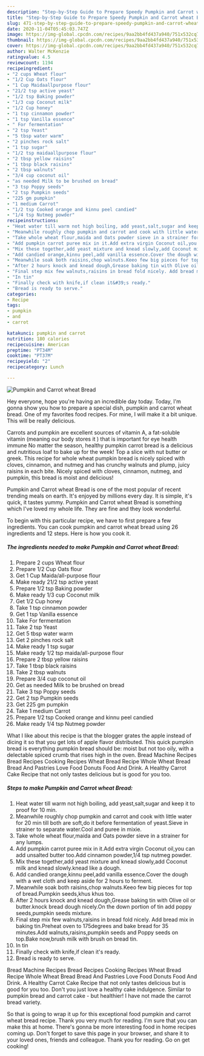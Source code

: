 ```yaml
---
description: "Step-by-Step Guide to Prepare Speedy Pumpkin and Carrot wheat Bread"
title: "Step-by-Step Guide to Prepare Speedy Pumpkin and Carrot wheat Bread"
slug: 471-step-by-step-guide-to-prepare-speedy-pumpkin-and-carrot-wheat-bread
date: 2020-11-04T05:45:03.747Z
image: https://img-global.cpcdn.com/recipes/9aa2bb4fd437a940/751x532cq70/pumpkin-and-carrot-wheat-bread-recipe-main-photo.jpg
thumbnail: https://img-global.cpcdn.com/recipes/9aa2bb4fd437a940/751x532cq70/pumpkin-and-carrot-wheat-bread-recipe-main-photo.jpg
cover: https://img-global.cpcdn.com/recipes/9aa2bb4fd437a940/751x532cq70/pumpkin-and-carrot-wheat-bread-recipe-main-photo.jpg
author: Walter McKenzie
ratingvalue: 4.5
reviewcount: 1194
recipeingredient:
- "2 cups Wheat flour"
- "1/2 Cup Oats flour"
- "1 Cup Maidaallpurpose flour"
- "21/2 tsp active yeast"
- "1/2 tsp Baking powder"
- "1/3 cup Coconut milk"
- "1/2 Cup honey"
- "1 tsp cinnamon powder"
- "1 tsp Vanilla essence"
- " For fermentation"
- "2 tsp Yeast"
- "5 tbsp water warm"
- "2 pinches rock salt"
- "1 tsp sugar"
- "1/2 tsp maidaallpurpose flour"
- "2 tbsp yellow raisins"
- "1 tbsp black raisins"
- "2 tbsp walnuts"
- "3/4 cup coconut oil"
- "as needed Milk to be brushed on bread"
- "3 tsp Poppy seeds"
- "2 tsp Pumpkin seeds"
- "225 gm pumpkin"
- "1 medium Carrot"
- "1/2 tsp Cooked orange and kinnu peel candied"
- "1/4 tsp Nutmeg powder"
recipeinstructions:
- "Heat water till warm not high boiling, add yeast,salt,sugar and keep it to proof for 10 min."
- "Meanwhile roughly chop pumpkin and carrot and cook with little water for 20 min till both are soft,do it before fermentation of yeast.Sieve in strainer to separate water.Cool and puree in mixie."
- "Take whole wheat flour,maida and Oats powder sieve in a strainer for any lumps."
- "Add pumpkin carrot puree mix in it.Add extra virgin Coconut oil,you can add unsalted butter too.Add cinnamon powder,1/4 tsp nutmeg powder."
- "Mix these together,add yeast mixture and knead slowly,add Coconut milk and knead slowly.knead like a dough."
- "Add candied orange,kinnu peel,add vanilla essence.Cover the dough with a wet cloth and keep aside for 2 hours to ferment."
- "Meanwhile soak both raisins,chop walnuts.Keeo few big pieces for top of bread.Pumpkin seeds,khus khus too."
- "After 2 hours knock and knead dough,Grease baking tin with Olive oil or butter.knock bread dough nicely.On the down portion of tin add poppy seeds,pumpkin seeds mixture."
- "Final step mix few walnuts,raisins in bread fold nicely. Add bread mix in baking tin.Preheat oven to 175degrees and bake bread for 35 minutes.Add walnuts,raisins,pumpkin seeds and Poppy seeds on top.Bake now,brush milk with brush on bread tin."
- "In tin"
- "Finally check with knife,if clean it&#39;s ready."
- "Bread is ready to serve."
categories:
- Recipe
tags:
- pumpkin
- and
- carrot

katakunci: pumpkin and carrot 
nutrition: 180 calories
recipecuisine: American
preptime: "PT34M"
cooktime: "PT37M"
recipeyield: "2"
recipecategory: Lunch

---
```



![Pumpkin and Carrot wheat Bread](https://img-global.cpcdn.com/recipes/9aa2bb4fd437a940/751x532cq70/pumpkin-and-carrot-wheat-bread-recipe-main-photo.jpg)

Hey everyone, hope you're having an incredible day today. Today, I'm gonna show you how to prepare a special dish, pumpkin and carrot wheat bread. One of my favorites food recipes. For mine, I will make it a bit unique. This will be really delicious.

Carrots and pumpkin are excellent sources of vitamin A, a fat-soluble vitamin (meaning our body stores it ) that is important for eye health immune No matter the season, healthy pumpkin carrot bread is a delicious and nutritious loaf to bake up for the week! Top a slice with nut butter or greek. This recipe for whole wheat pumpkin bread is nicely spiced with cloves, cinnamon, and nutmeg and has crunchy walnuts and plump, juicy raisins in each bite. Nicely spiced with cloves, cinnamon, nutmeg, and pumpkin, this bread is moist and delicious!

Pumpkin and Carrot wheat Bread is one of the most popular of recent trending meals on earth. It's enjoyed by millions every day. It is simple, it's quick, it tastes yummy. Pumpkin and Carrot wheat Bread is something which I've loved my whole life. They are fine and they look wonderful.


To begin with this particular recipe, we have to first prepare a few ingredients. You can cook pumpkin and carrot wheat bread using 26 ingredients and 12 steps. Here is how you cook it.

<!--inarticleads1-->

##### The ingredients needed to make Pumpkin and Carrot wheat Bread:

1. Prepare 2 cups Wheat flour
1. Prepare 1/2 Cup Oats flour
1. Get 1 Cup Maida/all-purpose flour
1. Make ready 21/2 tsp active yeast
1. Prepare 1/2 tsp Baking powder
1. Make ready 1/3 cup Coconut milk
1. Get 1/2 Cup honey
1. Take 1 tsp cinnamon powder
1. Get 1 tsp Vanilla essence
1. Take  For fermentation
1. Take 2 tsp Yeast
1. Get 5 tbsp water warm
1. Get 2 pinches rock salt
1. Make ready 1 tsp sugar
1. Make ready 1/2 tsp maida/all-purpose flour
1. Prepare 2 tbsp yellow raisins
1. Take 1 tbsp black raisins
1. Take 2 tbsp walnuts
1. Prepare 3/4 cup coconut oil
1. Get as needed Milk to be brushed on bread
1. Take 3 tsp Poppy seeds
1. Get 2 tsp Pumpkin seeds
1. Get 225 gm pumpkin
1. Take 1 medium Carrot
1. Prepare 1/2 tsp Cooked orange and kinnu peel candied
1. Make ready 1/4 tsp Nutmeg powder


What I like about this recipe is that the blogger grates the apple instead of dicing it so that you get lots of apple flavor distributed. This quick pumpkin bread is everything pumpkin bread should be: moist but not too oily, with a delectable spiced crumb that rises high in the oven. Bread Machine Recipes Bread Recipes Cooking Recipes Wheat Bread Recipe Whole Wheat Bread Bread And Pastries Love Food Donuts Food And Drink. A Healthy Carrot Cake Recipe that not only tastes delicious but is good for you too. 

<!--inarticleads2-->

##### Steps to make Pumpkin and Carrot wheat Bread:

1. Heat water till warm not high boiling, add yeast,salt,sugar and keep it to proof for 10 min.
1. Meanwhile roughly chop pumpkin and carrot and cook with little water for 20 min till both are soft,do it before fermentation of yeast.Sieve in strainer to separate water.Cool and puree in mixie.
1. Take whole wheat flour,maida and Oats powder sieve in a strainer for any lumps.
1. Add pumpkin carrot puree mix in it.Add extra virgin Coconut oil,you can add unsalted butter too.Add cinnamon powder,1/4 tsp nutmeg powder.
1. Mix these together,add yeast mixture and knead slowly,add Coconut milk and knead slowly.knead like a dough.
1. Add candied orange,kinnu peel,add vanilla essence.Cover the dough with a wet cloth and keep aside for 2 hours to ferment.
1. Meanwhile soak both raisins,chop walnuts.Keeo few big pieces for top of bread.Pumpkin seeds,khus khus too.
1. After 2 hours knock and knead dough,Grease baking tin with Olive oil or butter.knock bread dough nicely.On the down portion of tin add poppy seeds,pumpkin seeds mixture.
1. Final step mix few walnuts,raisins in bread fold nicely. Add bread mix in baking tin.Preheat oven to 175degrees and bake bread for 35 minutes.Add walnuts,raisins,pumpkin seeds and Poppy seeds on top.Bake now,brush milk with brush on bread tin.
1. In tin
1. Finally check with knife,if clean it&#39;s ready.
1. Bread is ready to serve.


Bread Machine Recipes Bread Recipes Cooking Recipes Wheat Bread Recipe Whole Wheat Bread Bread And Pastries Love Food Donuts Food And Drink. A Healthy Carrot Cake Recipe that not only tastes delicious but is good for you too. Don&#39;t you just love a healthy cake indulgence. Similar to pumpkin bread and carrot cake - but healthier! I have not made the carrot bread variety. 

So that is going to wrap it up for this exceptional food pumpkin and carrot wheat bread recipe. Thank you very much for reading. I'm sure that you can make this at home. There's gonna be more interesting food in home recipes coming up. Don't forget to save this page in your browser, and share it to your loved ones, friends and colleague. Thank you for reading. Go on get cooking!
